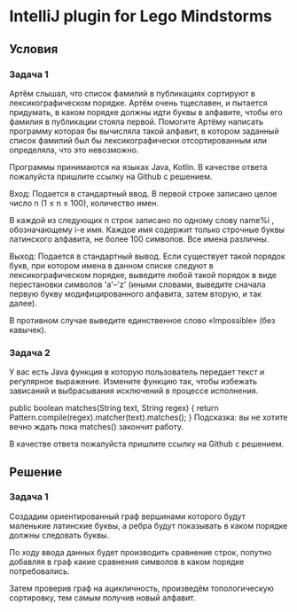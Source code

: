 # IntelliJ plugin for Lego Mindstorms

## Условия

### Задача 1
Артём слышал, что список фамилий в публикациях сортируют в лексикографическом порядке. Артём очень тщеславен, и пытается придумать, в каком порядке должны идти буквы в алфавите, чтобы его фамилия в публикации стояла первой. Помогите Артёму написать программу которая бы вычисляла такой алфавит, в котором заданный список фамилий был бы лексикографически отсортированным или определяла, что это невозможно.

Программы принимаются на языках Java, Kotlin. В качестве ответа пожалуйста пришлите ссылку на Github с решением.

Вход:
Подается в стандартный ввод. В первой строке записано целое число n (1 ≤ n ≤ 100), количество имен.

В каждой из следующих n строк записано по одному слову name%i , обозначающему i-е имя. Каждое имя содержит только строчные буквы латинского алфавита, не более 100 символов. Все имена различны.

Выход:
Подается в стандартный вывод. Если существует такой порядок букв, при котором имена в данном списке следуют в лексикографическом порядке, выведите любой такой порядок в виде перестановки символов 'a'–'z' (иными словами, выведите сначала первую букву модифицированного алфавита, затем вторую, и так далее).

В противном случае выведите единственное слово «Impossible» (без кавычек).

### Задача 2
У вас есть Java функция в которую пользователь передает текст и регулярное выражение. Измените функцию так, чтобы избежать зависаний и выбрасывания исключений в процессе исполнения.

public boolean matches(String text, String regex) {
return Pattern.compile(regex).matcher(text).matches();
}
Подсказка: вы не хотите вечно ждать пока matches() закончит работу.

В качестве ответа пожалуйста пришлите ссылку на Github с решением.

## Решение
### Задача 1
Создадим ориентированный граф вершинами которого будут маленькие латинские буквы, а ребра будут показывать в каком порядке должны следовать буквы. 

По ходу ввода данных будет производить сравнение строк, попутно добавляя в граф какие сравнения символов в каком порядке потребовались.

Затем проверив граф на ацикличность, произведём топологическую сортировку, тем самым получив новый алфавит.